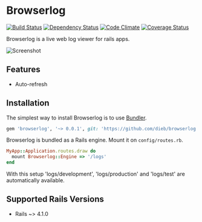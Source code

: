 # Browserlog

[![Build Status](https://img.shields.io/travis/dieb/browserlog.svg)][travis]
[![Dependency Status](https://img.shields.io/gemnasium/dieb/browserlog.svg)][gemnasium]
[![Code Climate](https://img.shields.io/codeclimate/github/dieb/browserlog.svg)][codeclimate]
[![Coverage Status](https://coveralls.io/repos/dieb/browserlog/badge.png?branch=master)](https://coveralls.io/r/dieb/browserlog?branch=master)

[travis]: http://travis-ci.org/dieb/browserlog
[gemnasium]: https://gemnasium.com/dieb/browserlog
[codeclimate]: https://codeclimate.com/github/dieb/browserlog
[coveralls]: https://coveralls.io/r/dieb/browserlog

Browserlog is a live web log viewer for rails apps.

![Screenshot](https://dl.dropboxusercontent.com/u/9803134/Screenshot%202014-05-05%2023.40.20.png "Screenshot")

## Features
* Auto-refresh

## Installation

The simplest way to install Browserlog is to use [Bundler](http://bundler.io).

```ruby
gem 'browserlog', '~> 0.0.1', git: 'https://github.com/dieb/browserlog.git'
```

Browserlog is bundled as a Rails engine. Mount it on `config/routes.rb`.

```ruby
MyApp::Application.routes.draw do
  mount Browserlog::Engine => '/logs'
end
```

With this setup 'logs/development', 'logs/production' and 'logs/test' are automatically available.

## Supported Rails Versions
* Rails ~> 4.1.0
